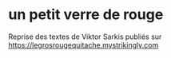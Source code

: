 # un petit verre de rouge

Reprise des textes de Viktor Sarkis publiés sur https://legrosrougequitache.mystrikingly.com
